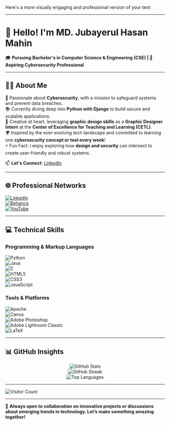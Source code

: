 Here's a more visually engaging and professional version of your text:  

---

# 👋 **Hello! I'm MD. Jubayerul Hasan Mahin**  
🎓 **Pursuing Bachelor's in Computer Science & Engineering (CSE) | 🚀 Aspiring Cybersecurity Professional**  

---

## 👨‍💻 **About Me**  
🌟 Passionate about **Cybersecurity**, with a mission to safeguard systems and prevent data breaches.  
📚 Currently diving deep into **Python with Django** to build secure and scalable applications.  
🎨 Creative at heart, leveraging **graphic design skills** as a **Graphic Designer Intern** at the **Center of Excellence for Teaching and Learning (CETL)**.  
🌍 Inspired by the ever-evolving tech landscape and committed to learning one **cybersecurity concept or tool every week**!  
⚡ Fun Fact: I enjoy exploring how **design and security** can intersect to create user-friendly and robust systems.  

📫 **Let's Connect**: [LinkedIn](https://linkedin.com/in/md-jubayerul-hasan-mahin)  

---

## 🌐 **Professional Networks**  
[![LinkedIn](https://img.shields.io/badge/LinkedIn-%230077B5.svg?style=for-the-badge&logo=linkedin&logoColor=white)](https://linkedin.com/in/md-jubayerul-hasan-mahin)  
[![Behance](https://img.shields.io/badge/Behance-1769ff?style=for-the-badge&logo=behance&logoColor=white)](https://www.behance.net/jubairumaahi)  
[![YouTube](https://img.shields.io/badge/YouTube-%23FF0000.svg?style=for-the-badge&logo=YouTube&logoColor=white)](https://www.youtube.com/@MentorMatrix-m11)  

---

## 💻 **Technical Skills**  

### **Programming & Markup Languages**  
![Python](https://img.shields.io/badge/Python-3670A0?style=for-the-badge&logo=python&logoColor=ffdd54)  
![Java](https://img.shields.io/badge/Java-%23ED8B00.svg?style=for-the-badge&logo=openjdk&logoColor=white)  
![C](https://img.shields.io/badge/C-%2300599C.svg?style=for-the-badge&logo=c&logoColor=white)  
![HTML5](https://img.shields.io/badge/HTML5-%23E34F26.svg?style=for-the-badge&logo=html5&logoColor=white)  
![CSS3](https://img.shields.io/badge/CSS3-%231572B6.svg?style=for-the-badge&logo=css3&logoColor=white)  
![JavaScript](https://img.shields.io/badge/JavaScript-%23323330.svg?style=for-the-badge&logo=javascript&logoColor=%23F7DF1E)  

### **Tools & Platforms**  
![Apache](https://img.shields.io/badge/Apache-%23D42029.svg?style=for-the-badge&logo=apache&logoColor=white)  
![Canva](https://img.shields.io/badge/Canva-%2300C4CC.svg?style=for-the-badge&logo=Canva&logoColor=white)  
![Adobe Photoshop](https://img.shields.io/badge/Photoshop-%2331A8FF.svg?style=for-the-badge&logo=adobe%20photoshop&logoColor=white)  
![Adobe Lightroom Classic](https://img.shields.io/badge/Lightroom%20Classic-31A8FF.svg?style=for-the-badge&logo=Adobe%20Lightroom%20Classic&logoColor=white)  
![LaTeX](https://img.shields.io/badge/LaTeX-%23008080.svg?style=for-the-badge&logo=latex&logoColor=white)  

---

## 📊 **GitHub Insights**  
<p align="center">  
  <img src="https://github-readme-stats.vercel.app/api?username=Maahin11&theme=light&hide_border=false&include_all_commits=true&count_private=true" alt="GitHub Stats" /><br/>  
  <img src="https://github-readme-streak-stats.herokuapp.com/?user=Maahin11&theme=light&hide_border=false" alt="GitHub Streak" /><br/>  
  <img src="https://github-readme-stats.vercel.app/api/top-langs/?username=Maahin11&theme=light&hide_border=false&include_all_commits=true&count_private=true&layout=compact" alt="Top Languages" />  
</p>  

---

![Visitor Count](https://visitcount.itsvg.in/api?id=Maahin11&icon=0&color=2)  

---

🌱 **Always open to collaboration on innovative projects or discussions about emerging trends in technology. Let’s make something amazing together!**
